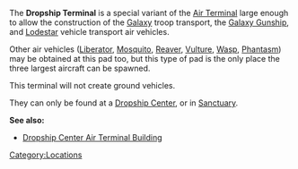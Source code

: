 The **Dropship Terminal** is a special variant of the [Air
Terminal](Air_Terminal.md) large enough to allow the
construction of the [Galaxy](Galaxy.md) troop transport, the
[Galaxy Gunship](Galaxy_Gunship.md), and
[Lodestar](Lodestar.md) vehicle transport air vehicles.

Other air vehicles ([Liberator](Liberator.md),
[Mosquito](Mosquito.md), [Reaver](Reaver.md),
[Vulture](Vulture.md), [Wasp](Wasp.md),
[Phantasm](Phantasm.md)) may be obtained at this pad too, but
this type of pad is the only place the three largest aircraft can be
spawned.

This terminal will not create ground vehicles.

They can only be found at a [Dropship
Center](Dropship_Center.md), or in
[Sanctuary](Sanctuary.md).

**See also:**

- [Dropship Center Air Terminal
  Building](Dropship_Center_Air_Terminal_Building.md)

[Category:Locations](Category:Locations.md)
